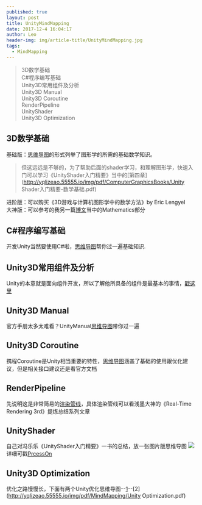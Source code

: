 ```yaml
---
published: true
layout: post
title: UnityMindMapping
date: 2017-12-4 16:04:17
author: Leo
header-img: img/article-title/UnityMindMapping.jpg
tags:
  - MindMapping
---
```

> 3D数学基础<br>
> C#程序编写基础<br>
> Unity3D常用组件及分析<br>
> Unity3D Manual<br>
> Unity3D Coroutine<br>
> RenderPipeline<br>
> UnityShader<br>
> Unity3D Optimization<br>

## 3D数学基础

基础版：[思维导图](http://yqlizeao.55555.io/img/pdf/MindMapping/3D数学基础.pdf)的形式列举了图形学的所需的基础数学知识。<br>
> 但这远远是不够的，为了帮助后面的shader学习，和理解图形学，快速入门可以学习《UnityShader入门精要》当中的[第四章](http://yqlizeao.55555.io/img/pdf/ComputerGraphicsBooks/Unity Shader入门精要-数学基础.pdf)<br>

进阶版：可以购买《3D游戏与计算机图形学中的数学方法》by Eric Lengyel<br>
大神版：可以参考的我另一篇[博文](http://yqlizeao.55555.io/2017/12/04/Unity-Mind-Mapping/)当中的Mathematics部分

## C#程序编写基础

开发Unity当然要使用C#啦，[思维导图](http://yqlizeao.55555.io/img/pdf/MindMapping/C#程序编写基础.pdf)帮你过一遍基础知识.

## Unity3D常用组件及分析

Unity的本意就是面向组件开发，所以了解他所具备的组件是最基本的事情，[戳这里](http://yqlizeao.55555.io/img/pdf/MindMapping/Unity3D常用组件及分析.pdf)

## Unity3D Manual

官方手册太多太难看？UnityManual[思维导图](http://yqlizeao.55555.io/img/pdf/MindMapping/Unity3D手册.pdf)带你过一遍

## Unity3D Coroutine

携程Coroutine是Unity相当重要的特性，[思维导图](http://yqlizeao.55555.io/img/pdf/MindMapping/Unity3D协程Coroutine.pdf)涵盖了基础的使用跟优化建议，但是相关接口建议还是看官方文档

## RenderPipeline

先说明这是非常简易的[渲染管线](http://yqlizeao.55555.io/img/pdf/MindMapping/渲染管线.pdf)，具体渲染管线可以看浅墨大神的《Real-Time Rendering 3rd》提炼总结系列文章

## UnityShader 

自己对冯乐乐《UnityShader入门精要》一书的总结，放一张图片版思维导图
![](http://yqlizeao.55555.io/img/pdf/MindMapping/UnityShader入门精要.jpg)
详细可戳[PrcessOn](https://www.processon.com/view/link/59ba4824e4b00e5d38da15e2)

## Unity3D Optimization

优化之路慢慢长，下面有两个Unity优化思维导图--[1](http://yqlizeao.55555.io/img/pdf/MindMapping/Unity性能优化.pdf)--[2](http://yqlizeao.55555.io/img/pdf/MindMapping/Unity Optimization.pdf)